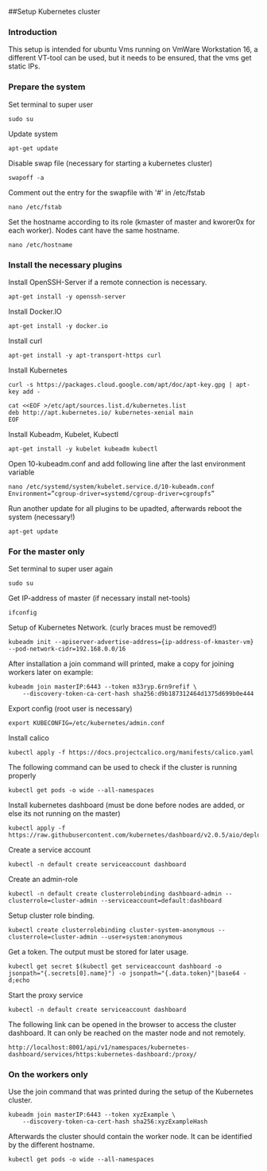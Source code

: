 ##Setup Kubernetes cluster
### Introduction
This setup is intended for ubuntu Vms running on VmWare Workstation 16, a different VT-tool can be used,
but it needs to be ensured, that the vms get static IPs.

### Prepare the system
Set terminal to super user
```
sudo su
```
Update system
```
apt-get update
```
Disable swap file (necessary for starting a kubernetes cluster)
```
swapoff -a
```
Comment out the entry for the swapfile with '#' in /etc/fstab
```
nano /etc/fstab
```

Set the hostname according to its role (kmaster of master and kworer0x for each worker). Nodes cant have the same hostname.
```
nano /etc/hostname
```

### Install the necessary plugins
Install OpenSSH-Server if a remote connection is necessary.
```
apt-get install -y openssh-server
```
Install Docker.IO
```
apt-get install -y docker.io
```
Install curl
```
apt-get install -y apt-transport-https curl
```
Install Kubernetes
```
curl -s https://packages.cloud.google.com/apt/doc/apt-key.gpg | apt-key add -
```
```
cat <<EOF >/etc/apt/sources.list.d/kubernetes.list
deb http://apt.kubernetes.io/ kubernetes-xenial main
EOF
```
Install Kubeadm, Kubelet, Kubectl
```
apt-get install -y kubelet kubeadm kubectl
```
Open 10-kubeadm.conf and add following line after the last environment variable
```
nano /etc/systemd/system/kubelet.service.d/10-kubeadm.conf
Environment=”cgroup-driver=systemd/cgroup-driver=cgroupfs”
```

Run another update for all plugins to be upadted, afterwards reboot the system (necessary!)
```
apt-get update
```
### For the master only
Set terminal to super user again
```
sudo su
```
Get IP-address of master (if necessary install net-tools)
```
ifconfig
```

Setup of Kubernetes Network. (curly braces must be removed!)
```
kubeadm init --apiserver-advertise-address={ip-address-of-kmaster-vm} --pod-network-cidr=192.168.0.0/16
```
After installation a join command will printed, make a copy for joining workers later on
example:
```
kubeadm join masterIP:6443 --token m33ryp.6rn9refif \
    --discovery-token-ca-cert-hash sha256:d9b187312464d1375d699b0e444
```
Export config (root user is necessary)
```
export KUBECONFIG=/etc/kubernetes/admin.conf
```
Install calico
```
kubectl apply -f https://docs.projectcalico.org/manifests/calico.yaml
```
The following command can be used to check if the cluster is running properly
```
kubectl get pods -o wide --all-namespaces
```
Install kubernetes dashboard (must be done before nodes are added, or else its not running on the master)
```
kubectl apply -f https://raw.githubusercontent.com/kubernetes/dashboard/v2.0.5/aio/deploy/recommended.yaml
```
Create a service account
```
kubectl -n default create serviceaccount dashboard
```
Create an admin-role
```
kubectl -n default create clusterrolebinding dashboard-admin --clusterrole=cluster-admin --serviceaccount=default:dashboard
```
Setup cluster role binding.
```
kubectl create clusterrolebinding cluster-system-anonymous --clusterrole=cluster-admin --user=system:anonymous
```
Get a token. The output must be stored for later usage.
```
kubectl get secret $(kubectl get serviceaccount dashboard -o jsonpath="{.secrets[0].name}") -o jsonpath="{.data.token}"|base64 -d;echo
```
Start the proxy service
```
kubectl -n default create serviceaccount dashboard
```
The following link can be opened in the browser to access the cluster dashboard. It can only be reached on the master node and not remotely.
```
http://localhost:8001/api/v1/namespaces/kubernetes-dashboard/services/https:kubernetes-dashboard:/proxy/
```

### On the workers only
Use the join command that was printed during the setup of the Kubernetes cluster.
```
kubeadm join masterIP:6443 --token xyzExample \
    --discovery-token-ca-cert-hash sha256:xyzExampleHash
```
Afterwards the cluster should contain the worker node. It can be identified by the different hostname.
```
kubectl get pods -o wide --all-namespaces
```